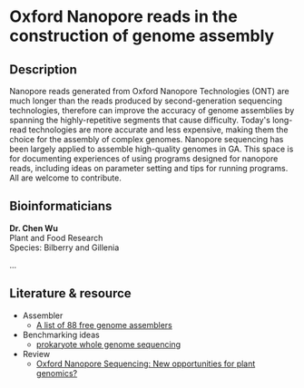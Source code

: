 # Oxford Nanopore reads in the construction of genome assembly

## Description
Nanopore reads generated from Oxford Nanopore Technologies (ONT) are much longer than the reads produced by second-generation sequencing technologies, therefore can improve the accuracy of genome assemblies by spanning the highly-repetitive segments that cause difficulty. 
Today's long-read technologies are more accurate and less expensive, making them the choice for the assembly of complex genomes. 
Nanopore sequencing has been largely applied to assemble high-quality genomes in GA. 
This space is for documenting experiences of using programs designed for nanopore reads, including ideas on parameter setting and tips for running programs. 
All are welcome to contribute. 

## Bioinformaticians
**Dr. Chen Wu**<BR>
Plant and Food Research<BR>
Species: Bilberry and Gillenia

...

## Literature & resource
* Assembler
    * [A list of 88 free genome assemblers](https://bioinformaticshome.com/tools/wga/wga.html)
* Benchmarking ideas
    * [prokaryote whole genome sequencing](https://github.com/rrwick/Long-read-assembler-comparison)
* Review
    * [Oxford Nanopore Sequencing: New opportunities for plant genomics?](https://academic.oup.com/jxb/advance-article/doi/10.1093/jxb/eraa263/5847836)
